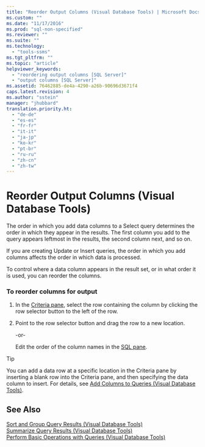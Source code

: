 ```yaml
---
title: "Reorder Output Columns (Visual Database Tools) | Microsoft Docs"
ms.custom: ""
ms.date: "11/17/2016"
ms.prod: "sql-non-specified"
ms.reviewer: ""
ms.suite: ""
ms.technology: 
  - "tools-ssms"
ms.tgt_pltfrm: ""
ms.topic: "article"
helpviewer_keywords: 
  - "reordering output columns [SQL Server]"
  - "output columns [SQL Server]"
ms.assetid: 76462885-de4a-4290-a26b-90696d3671f4
caps.latest.revision: 4
ms.author: "sstein"
manager: "jhubbard"
translation.priority.ht: 
  - "de-de"
  - "es-es"
  - "fr-fr"
  - "it-it"
  - "ja-jp"
  - "ko-kr"
  - "pt-br"
  - "ru-ru"
  - "zh-cn"
  - "zh-tw"
---
```

# Reorder Output Columns (Visual Database Tools)
The order in which you add data columns to a Select query determines the order in which they appear in the results. The first column you add to the query appears leftmost in the results, the second column next, and so on.  
  
If you are creating Update or Insert queries, the order in which you add columns affects the order in which data is processed.  
  
To control where a data column appears in the result set, or in what order it is used, you can reorder the columns.  
  
### To reorder columns for output  
  
1.  In the [Criteria pane](../ssms/criteria-pane--visual-database-tools-.md), select the row containing the column by clicking the row selector button to the left of the row.  
  
2.  Point to the row selector button and drag the row to a new location.  
  
    -or-  
  
    Edit the order of the column names in the [SQL pane](../ssms/sql-pane--visual-database-tools-.md).  
  
> [!TIP]  
> You can add a data row at a specific location in the Criteria pane by inserting a blank row into the Criteria pane, and then specifying the data column to insert. For details, see [Add Columns to Queries &#40;Visual Database Tools&#41;](../ssms/add-columns-to-queries--visual-database-tools-.md).  
  
## See Also  
[Sort and Group Query Results &#40;Visual Database Tools&#41;](../ssms/sort-and-group-query-results--visual-database-tools-.md)  
[Summarize Query Results &#40;Visual Database Tools&#41;](../ssms/summarize-query-results--visual-database-tools-.md)  
[Perform Basic Operations with Queries &#40;Visual Database Tools&#41;](../ssms/perform-basic-operations-with-queries--visual-database-tools-.md)  
  
